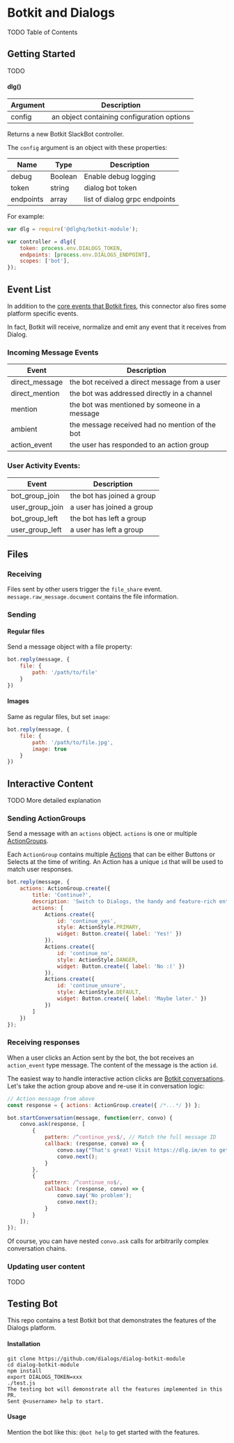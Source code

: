 # Botkit and Dialogs

TODO Table of Contents

## Getting Started

TODO

#### dlg()
| Argument | Description
|--- |---
| config | an object containing configuration options

Returns a new Botkit SlackBot controller.

The `config` argument is an object with these properties:

| Name | Type | Description
|--- |--- |---
| debug | Boolean | Enable debug logging
| token | string | dialog bot token
| endpoints | array | list of dialog grpc endpoints

For example:

```javascript
var dlg = require('@dlghq/botkit-module');

var controller = dlg({
    token: process.env.DIALOGS_TOKEN,
    endpoints: [process.env.DIALOGS_ENDPOINT],
    scopes: ['bot'],
});
```

## Event List

In addition to the [core events that Botkit fires](core.md#receiving-messages-and-events), this connector also fires some platform specific events.

In fact, Botkit will receive, normalize and emit any event that it receives from Dialog.

### Incoming Message Events
| Event | Description
|--- |---
| direct_message | the bot received a direct message from a user
| direct_mention | the bot was addressed directly in a channel
| mention | the bot was mentioned by someone in a message
| ambient | the message received had no mention of the bot
| action_event | the user has responded to an action group

### User Activity Events:
| Event | Description
|--- |---
| bot_group_join | the bot has joined a group
| user_group_join | a user has joined a group
| bot_group_left | the bot has left a group
| user_group_left | a user has left a group


## Files

### Receiving

Files sent by other users trigger the `file_share` event.
`message.raw_message.document` contains the file information.

### Sending

#### Regular files

Send a message object with a file property:
```js
bot.reply(message, {
    file: {
        path: '/path/to/file'
    }
})
```

#### Images

Same as regular files, but set `image`:

```js
bot.reply(message, {
    file: {
        path: '/path/to/file.jpg',
        image: true
    }
})
```

## Interactive Content

TODO More detailed explanation

### Sending ActionGroups

Send a message with an `actions` object.
`actions` is one or multiple [ActionGroups](https://dialogs.github.io/js-bot-sdk/classes/actiongroup.html).

Each `ActionGroup` contains multiple [Actions](https://dialogs.github.io/js-bot-sdk/classes/action.html)
that can be either Buttons or Selects at the time of writing.
An Action has a unique `id` that will be used to match user responses.

```js
bot.reply(message, {
    actions: ActionGroup.create({
        title: 'Continue?',
        description: 'Switch to Dialogs, the handy and feature-rich enterprise multi-device messenger?',
        actions: [
            Actions.create({
                id: 'continue_yes',
                style: ActionStyle.PRIMARY,
                widget: Button.create({ label: 'Yes!' })
            }),
            Actions.create({
                id: 'continue_no',
                style: ActionStyle.DANGER,
                widget: Button.create({ label: 'No :(' })
            }),
            Actions.create({
                id: 'continue_unsure',
                style: ActionStyle.DEFAULT,
                widget: Button.create({ label: 'Maybe later.' })
            })
        ]
    })
});
```

### Receiving responses

When a user clicks an Action sent by the bot,
the bot receives an `action_event` type message.
The content of the message is the action `id`.

The easiest way to handle interactive action clicks are [Botkit conversations](https://botkit.ai/docs/core.html#multi-message-conversations).
Let's take the action group above and re-use it in conversation logic:

```js
// Action message from above
const response = { actions: ActionGroup.create({ /*...*/ }) };

bot.startConversation(message, function(err, convo) {
    convo.ask(response, [
        {
            pattern: /^continue_yes$/, // Match the full message ID
            callback: (response, convo) => {
                convo.say("That's great! Visit https://dlg.im/en to get a plan.");
                convo.next();
            }
        },
        {
            pattern: /^continue_no$/,
            callback: (response, convo) => {
                convo.say('No problem');
                convo.next();
            }
        }
    ]);
});
```

Of course, you can have nested `convo.ask` calls for arbitrarily complex conversation chains.

### Updating user content

TODO

## Testing Bot

This repo contains a test Botkit bot that demonstrates the features of the Dialogs platform.

#### Installation

```shell
git clone https://github.com/dialogs/dialog-botkit-module
cd dialog-botkit-module
npm install
export DIALOGS_TOKEN=xxx
./test.js
The testing bot will demonstrate all the features implemented in this PR.
Sent @<username> help to start.
```

#### Usage

Mention the bot like this: `@bot help` to get started with the features.
